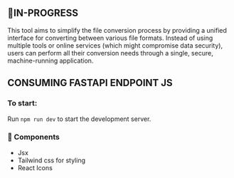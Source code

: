 ## 🧿IN-PROGRESS
This tool aims to simplify the file conversion process by providing a unified interface for converting between various file formats. Instead of using multiple tools or online services (which might compromise data security), users can perform all their conversion needs through a single, secure, machine-running application.

## CONSUMING FASTAPI ENDPOINT JS

### To start:
Run `npm run dev` to start the development server.

### 🔑 Components
- Jsx
- Tailwind css for styling
- React Icons










